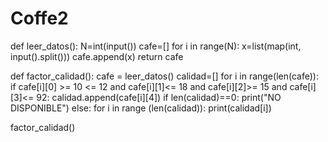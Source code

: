# Coffe2
def leer_datos():
    N=int(input())
    cafe=[]
    for i in range(N):
        x=list(map(int, input().split()))
        cafe.append(x)
    return cafe

def factor_calidad():
    cafe = leer_datos()
    calidad=[]
    for i in range(len(cafe)):
        if cafe[i][0] >= 10 <= 12 and cafe[i][1]<= 18 and cafe[i][2]>= 15 and cafe[i][3]<= 92:
            calidad.append(cafe[i][4])
    if len(calidad)==0:
        print("NO DISPONIBLE")
    else:
        for i in range (len(calidad)):
            print(calidad[i])

factor_calidad()

